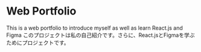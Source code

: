 # Web Portfolio

This is a web portfolio to introduce myself as well as learn React.js and Figma
このプロジェクトは私の自己紹介です。さらに、React.jsとFigmaを学ぶためにプロジェクトです。
